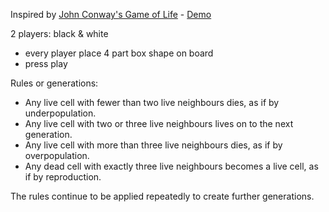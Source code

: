 Inspired by [John Conway's Game of Life](https://en.wikipedia.org/wiki/Conway%27s_Game_of_Life) - [Demo](https://build-4xzyqepdw.now.sh/#)

2 players: black & white

- every player place 4 part box shape on board
- press play

Rules or generations:

- Any live cell with fewer than two live neighbours dies, as if by underpopulation.
- Any live cell with two or three live neighbours lives on to the next generation.
- Any live cell with more than three live neighbours dies, as if by overpopulation.
- Any dead cell with exactly three live neighbours becomes a live cell, as if by reproduction.

The rules continue to be applied repeatedly to create further generations.
